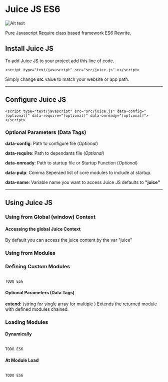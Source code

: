 # Juice JS ES6

![Alt text](https://raw.githubusercontent.com/chriskirby81/juice-js/master/brand/logo-med.png "")

Pure Javascript Require class based framework ES6 Rewrite.

## Install Juice JS

To add Juice JS to your project add this line of code.

```<script type="text/javascript" src="src/juice.js" ></script>```

  Simply change **src** value to match your website or app path.
  
  ***
  

## Configure Juice JS

```<script type="text/javascript" src="src/juice.js" data-config="[optional]" data-require="[optional]" data-onready="[optional]"></script>```

### Optional Parameters (Data Tags)

  **data-config**: Path to configure file (*Optional*)
  
  **data-require**: Path to dependants file (*Optional*)
  
  **data-onready**: Path to startup file or Startup Function (*Optional*)
  
  **data-pulp**: Comma Seperaed list of core modules to include at startup.
  
  **data-name**: Variable name you want to access Juice JS defaults to **"juice"**
  ***

## Using Juice JS

### Using from Global (window) Context

#### Accessing the global Juice Context
  By default you can access the juice content by the var "juice"

### Using from Modules

### Defining Custom Modules

```javascript

TODO ES6

```

#### Optional Parameters (Data Tags)

**extend:** (string for single array for multiple ) Extends the returned module with defined modules chained.

### Loading Modules

#### Dynamically

```javascript

TODO ES6

```

#### At Module Load

```javascript 

TODO ES6

```

